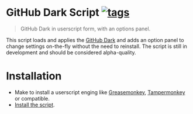 # GitHub Dark Script [![tags](https://img.shields.io/github/tag/StylishThemes/GitHub-Dark-Script.svg?style=flat)](https://github.com/StylishThemes/GitHub-Dark-Script/tags)
> GitHub Dark in userscript form, with an options panel.

This script loads and applies the [GitHub Dark](https://github.com/StylishThemes/GitHub-Dark) and adds an option panel to change settings on-the-fly without the need to reinstall. The script is still in development and should be considered alpha-quality.

# Installation
- Make to install a userscript enging like [Greasemonkey](https://addons.mozilla.org/en-US/firefox/addon/greasemonkey/), [Tampermonkey](https://chrome.google.com/webstore/detail/tampermonkey/dhdgffkkebhmkfjojejmpbldmpobfkfo) or compatible.
- [Install the script](https://raw.githubusercontent.com/StylishThemes/GitHub-Dark-Script/master/github-dark-script.user.js).
